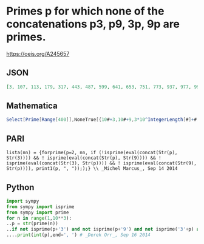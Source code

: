 # Primes p for which none of the concatenations  p3, p9, 3p, 9p are primes\.
https://oeis.org/A245657
## JSON
```JSON
[3, 107, 113, 179, 317, 443, 487, 599, 641, 653, 751, 773, 937, 977, 991, 1021, 1087, 1103, 1187, 1201, 1213, 1217, 1301, 1409, 1427, 1439, 1483, 1553, 1559, 1579, 1609, 1637, 1693, 1747, 1777, 1787, 1789, 1861, 1949, 1987, 1993, 2081, 2129, 2239, 2281, 2287, 2293, 2351, 2393, 2477]
```
## Mathematica
```Mathematica
Select[Prime[Range[400]],NoneTrue[{10#+3,10#+9,3*10^IntegerLength[#]+#, 9*10^IntegerLength[ #]+#},PrimeQ]&] (* Requires Mathematica version 10 or later *) (* _Harvey P. Dale_, Sep 06 2020 *)
```
## PARI
```PARI
lista(nn) = {forprime(p=2, nn, if (!isprime(eval(concat(Str(p), Str(3)))) && ! isprime(eval(concat(Str(p), Str(9)))) && ! isprime(eval(concat(Str(3), Str(p)))) && ! isprime(eval(concat(Str(9), Str(p)))), print1(p, ", ")););} \\ _Michel Marcus_, Sep 14 2014
```
## Python
```Python
import sympy
from sympy import isprime
from sympy import prime
for n in range(1,10**3):
..p = str(prime(n))
..if not isprime(p+'3') and not isprime(p+'9') and not isprime('3'+p) and not isprime('9'+p):
....print(int(p),end=', ') # _Derek Orr_, Sep 16 2014
```
